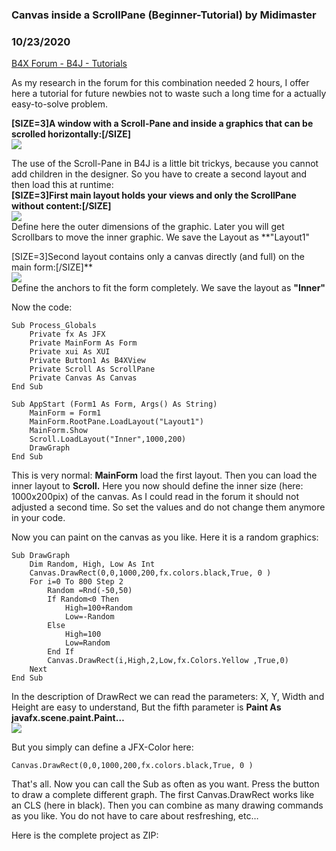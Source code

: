 ### Canvas inside a ScrollPane (Beginner-Tutorial) by Midimaster
### 10/23/2020
[B4X Forum - B4J - Tutorials](https://www.b4x.com/android/forum/threads/123782/)

As my research in the forum for this combination needed 2 hours, I offer here a tutorial for future newbies not to waste such a long time for a actually easy-to-solve problem.  
  
**[SIZE=3]A window with a Scroll-Pane and inside a graphics that can be scrolled horizontally:[/SIZE]**  
![](https://www.b4x.com/android/forum/attachments/101960)  
  
  
The use of the Scroll-Pane in B4J is a little bit trickys, because you cannot add children in the designer. So you have to create a second layout and then load this at runtime:  
**[SIZE=3]First main layout holds your views and only the ScrollPane without content:[/SIZE]**  
![](https://www.b4x.com/android/forum/attachments/101955)  
Define here the outer dimensions of the graphic. Later you will get Scrollbars to move the inner graphic. We save the Layout as **"Layout1"  
  
[SIZE=3]Second layout contains only a canvas directly (and full) on the main form:[/SIZE]**  
![](https://www.b4x.com/android/forum/attachments/101956)  
Define the anchors to fit the form completely. We save the layout as **"Inner"**  
  
Now the code:  
  
  

```B4X
Sub Process_Globals  
    Private fx As JFX  
    Private MainForm As Form  
    Private xui As XUI  
    Private Button1 As B4XView  
    Private Scroll As ScrollPane  
    Private Canvas As Canvas  
End Sub  
  
Sub AppStart (Form1 As Form, Args() As String)  
    MainForm = Form1  
    MainForm.RootPane.LoadLayout("Layout1")  
    MainForm.Show  
    Scroll.LoadLayout("Inner",1000,200)  
    DrawGraph  
End Sub
```

  
This is very normal: **MainForm** load the first layout. Then you can load the inner layout to **Scroll.** Here you now should define the inner size (here: 1000x200pix) of the canvas. As I could read in the forum it should not adjusted a second time. So set the values and do not change them anymore in your code.  
  
Now you can paint on the canvas as you like. Here it is a random graphics:  

```B4X
Sub DrawGraph  
    Dim Random, High, Low As Int  
    Canvas.DrawRect(0,0,1000,200,fx.colors.black,True, 0 )  
    For i=0 To 800 Step 2  
        Random =Rnd(-50,50)  
        If Random<0 Then  
            High=100+Random  
            Low=-Random  
        Else  
            High=100  
            Low=Random  
        End If  
        Canvas.DrawRect(i,High,2,Low,fx.Colors.Yellow ,True,0)  
    Next  
End Sub
```

  
In the description of DrawRect we can read the parameters: X, Y, Width and Height are easy to understand, But the fifth parameter is **Paint As javafx.scene.paint.Paint…**  
![](https://www.b4x.com/android/forum/attachments/101957)  
  
But you simply can define a JFX-Color here:  

```B4X
Canvas.DrawRect(0,0,1000,200,fx.colors.black,True, 0 )
```

  
  
That's all. Now you can call the Sub as often as you want. Press the button to draw a complete different graph. The first Canvas.DrawRect works like an CLS (here in black). Then you can combine as many drawing commands as you like. You do not have to care about resfreshing, etc…  
  
Here is the complete project as ZIP: